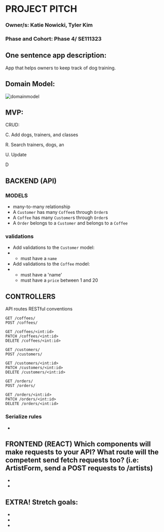 # PROJECT PITCH
### Owner/s: Katie Nowicki, Tyler Kim

### Phase and Cohort:  Phase 4/ SE111323



## One sentence app description:
App that helps owners to keep track of dog training.

## Domain Model: 
![domainmodel](https://i.imgur.com/f5isEXU.png)


## MVP:
CRUD:

C. Add dogs, trainers, and classes

R. Search trainers, dogs, an

U. Update 

D


## BACKEND (API)
### MODELS
* many-to-many relationship
* A `Customer` has many `Coffee`s through `Order`s
* A `Coffee` has many `Customer`s through `Order`s 
* A `Order` belongs to a `Customer` and belongs to a `Coffee`


### validations 
* Add validations to the `Customer` model:
* - must have a `name`
* Add validations to the `Coffee` model:
* - must have a 'name' 
  - must have a `price` between 1 and 20


## CONTROLLERS
​​API routes 
RESTful conventions 
```
GET /coffees/
POST /coffees/
```

```
GET /coffees/<int:id>
PATCH /coffees/<int:id>
DELETE /coffees/<int:id>
```
```
GET /customers/
POST /customers/
```
```
GET /customers/<int:id>
PATCH /customers/<int:id>
DELETE /customers/<int:id>
```
```
GET /orders/
POST /orders/
```
```
GET /orders/<int:id>
PATCH /orders/<int:id>
DELETE /orders/<int:id>
```


### Serialize rules 
* 


FRONTEND (REACT)
Which components will make requests to your API? What route will the competent send fetch requests too? (i.e: ArtistForm, send a POST requests to /artists) 
-
-
-


EXTRA!
Stretch goals:
-
-
-
-